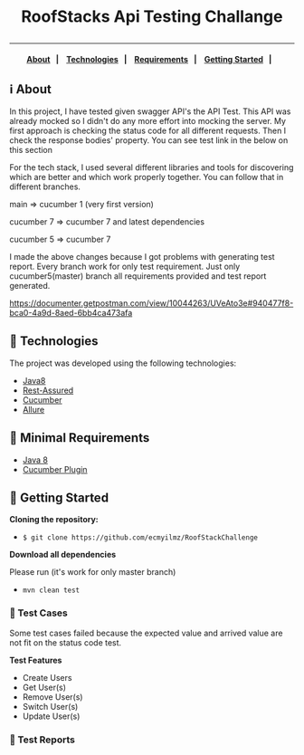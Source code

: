 <h1 align="center"> RoofStacks Api Testing Challange
</h1>
<h2 align="center">

</h2>

---

<h4 align="center">
  <a href="#information_source-about">About</a>&nbsp;&nbsp;&nbsp;|&nbsp;&nbsp;&nbsp;
  <a href="#rocket-technologies">Technologies</a>&nbsp;&nbsp;&nbsp;|&nbsp;&nbsp;&nbsp;
  <a href="#seedling-minimal-requirements">Requirements</a>&nbsp;&nbsp;&nbsp;|&nbsp;&nbsp;&nbsp;
  <a href="#beginner-getting-started">Getting Started</a>&nbsp;&nbsp;&nbsp;|&nbsp;&nbsp;&nbsp;
</h4>

## :information_source: About

In this project, I have tested given swagger API's the API Test. This API was already mocked so I didn't do any more effort into mocking the server. My first approach is checking the status code for all different requests. Then I check the response bodies' property.
You can see test link in the below on this section

For the tech stack, I used several different libraries and tools for discovering which are better and which work properly together. You can follow that in different branches.
<p> main => cucumber 1 (very first version) </p>
<p> cucumber 7 => cucumber 7 and latest dependencies </p>
<p> cucumber 5 => cucumber 7 </p>

I made the above changes because I got  problems with generating test report. Every branch work for only test requirement.
Just only cucumber5(master) branch all requirements provided and test report generated.

https://documenter.getpostman.com/view/10044263/UVeAto3e#940477f8-bca0-4a9d-8aed-6bb4ca473afa
## :rocket: Technologies

The project was developed using the following technologies:

- [Java8](https://www.oracle.com/java/technologies/java8.html)
- [Rest-Assured](https://rest-assured.io/)
- [Cucumber](https://cucumber.dev/)
- [Allure](https://github.com/allure-framework)


## :seedling: Minimal Requirements

- [Java 8](https://nodejs.org/en/docs/)
- [Cucumber Plugin](https://cucumber.io/)

## :beginner: Getting Started

<b>Cloning the repository:</b>

- `$ git clone https://github.com/ecmyilmz/RoofStackChallenge`

<b>Download all dependencies</b>

Please run (it's work for only master branch)
- `mvn clean test`


### :link: Test Cases
<p>Some test cases failed because the expected value and arrived value are not fit on the status code test.</p>
<b>Test Features</b>

<ul>
<li>Create Users</li>
<li>Get User(s)</li>
<li>Remove User(s)</li>
<li>Switch User(s)</li>
<li>Update User(s)</li>
</ul>

### :link: Test Reports